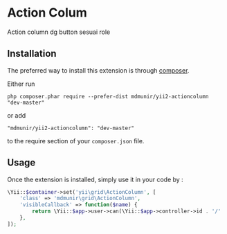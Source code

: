 Action Colum
============
Action column dg button sesuai role

Installation
------------

The preferred way to install this extension is through [composer](http://getcomposer.org/download/).

Either run

```
php composer.phar require --prefer-dist mdmunir/yii2-actioncolumn "dev-master"
```

or add

```
"mdmunir/yii2-actioncolumn": "dev-master"
```

to the require section of your `composer.json` file.


Usage
-----

Once the extension is installed, simply use it in your code by  :

```php
\Yii::$container->set('yii\grid\ActionColumn', [
    'class' => 'mdmunir\grid\ActionColumn',
    'visibleCallback' => function($name) {
        return \Yii::$app->user->can(\Yii::$app->controller->id . '/' . $name);
    },
]);
```